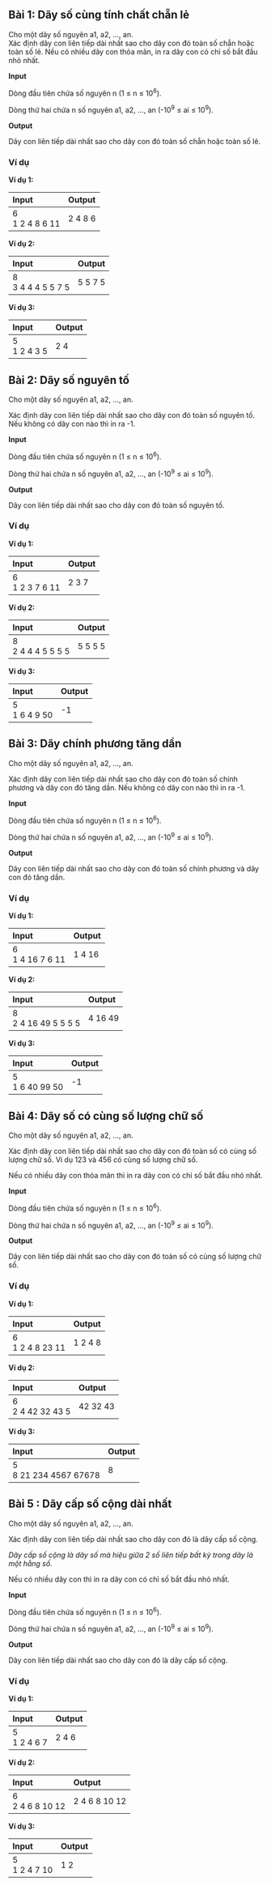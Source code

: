 ## Bài 1: Dãy số cùng tính chất chẵn lẻ

Cho một dãy số nguyên a1, a2, ..., an.<br>
Xác định dãy con liên tiếp dài nhất sao cho dãy con đó toàn số chẵn hoặc toàn số lẻ. Nếu có nhiều dãy con thỏa mãn, in ra dãy con có chỉ số bắt đầu nhỏ nhất.

**Input**<br>

Dòng đầu tiên chứa số nguyên n (1 ≤ n ≤ 10<sup>6</sup>).<br>

Dòng thứ hai chứa n số nguyên a1, a2, ..., an (-10<sup>9</sup> ≤ ai ≤ 10<sup>9</sup>).<br>

**Output**<br>

Dãy con liên tiếp dài nhất sao cho dãy con đó toàn số chẵn hoặc toàn số lẻ.<br>

### Ví dụ

**Ví dụ 1:**

| Input | Output |
|:-------|:--------|
| 6<br> 1 2 4 8 6 11 | 2 4 8 6|

**Ví dụ 2:**

| Input | Output |
|:-------|:--------|
| 8<br> 3 4 4 4 5 5 7 5| 5 5 7 5|

**Ví dụ 3:**

| Input | Output |
|:-------|:--------|
| 5<br> 1 2 4 3 5 | 2 4|


## Bài 2: Dãy số nguyên tố

Cho một dãy số nguyên a1, a2, ..., an.<br>

Xác định dãy con liên tiếp dài nhất sao cho dãy con đó toàn số nguyên tố. Nếu không có dãy con nào thì in ra -1.

**Input**<br>

Dòng đầu tiên chứa số nguyên n (1 ≤ n ≤ 10<sup>6</sup>).<br>

Dòng thứ hai chứa n số nguyên a1, a2, ..., an (-10<sup>9</sup> ≤ ai ≤ 10<sup>9</sup>).<br>

**Output**<br>

Dãy con liên tiếp dài nhất sao cho dãy con đó toàn số nguyên tố.<br>

### Ví dụ

**Ví dụ 1:**

| Input | Output |
|:-------|:--------|
| 6<br> 1 2 3 7 6 11 | 2 3 7|

**Ví dụ 2:**

| Input | Output |
|:-------|:--------|
| 8<br> 2 4 4 4 5 5 5 5| 5 5 5 5|

**Ví dụ 3:**

| Input | Output |
|:-------|:--------|
| 5<br> 1 6 4 9 50 | -1|

## Bài 3: Dãy chính phương tăng dần

Cho một dãy số nguyên a1, a2, ..., an.<br>

Xác định dãy con liên tiếp dài nhất sao cho dãy con đó toàn số chính phương và dãy con đó tăng dần. Nếu không có dãy con nào thì in ra -1.

**Input**<br>

Dòng đầu tiên chứa số nguyên n (1 ≤ n ≤ 10<sup>6</sup>).<br>

Dòng thứ hai chứa n số nguyên a1, a2, ..., an (-10<sup>9</sup> ≤ ai ≤ 10<sup>9</sup>).<br>

**Output**<br>

Dãy con liên tiếp dài nhất sao cho dãy con đó toàn số chính phương và dãy con đó tăng dần.<br>

### Ví dụ

**Ví dụ 1:**

| Input | Output |
|:-------|:--------|
| 6<br> 1 4 16 7 6 11 | 1 4 16|

**Ví dụ 2:**

| Input | Output |
|:-------|:--------|
| 8<br> 2 4 16 49 5 5 5 5| 4 16 49|

**Ví dụ 3:**

| Input | Output |
|:-------|:--------|
| 5<br> 1 6 40 99 50 | -1|

## Bài 4: Dãy số có cùng số lượng chữ số

Cho một dãy số nguyên a1, a2, ..., an.<br>

Xác định dãy con liên tiếp dài nhất sao cho dãy con đó toàn số có cùng số lượng chữ số. Ví dụ 123 và 456 có cùng số lượng chữ số. 

Nếu có nhiều dãy con thỏa mãn thì in ra dãy con có chỉ số bắt đầu nhỏ nhất.

**Input**<br>

Dòng đầu tiên chứa số nguyên n (1 ≤ n ≤ 10<sup>6</sup>).<br>

Dòng thứ hai chứa n số nguyên a1, a2, ..., an (-10<sup>9</sup> ≤ ai ≤ 10<sup>9</sup>).<br> 

**Output**<br>

Dãy con liên tiếp dài nhất sao cho dãy con đó toàn số có cùng số lượng chữ số.<br>

### Ví dụ

**Ví dụ 1:**

| Input | Output |
|:-------|:--------|
| 6<br> 1 2 4 8 23 11 | 1 2 4 8|

**Ví dụ 2:**

| Input | Output |
|:-------|:--------|
| 6<br> 2 4 42 32 43 5| 42 32 43|

**Ví dụ 3:**

| Input | Output |
|:-------|:--------|
| 5<br> 8 21 234 4567 67678 | 8|

## Bài 5 : Dãy cấp số cộng dài nhất

Cho một dãy số nguyên a1, a2, ..., an.<br>

Xác định dãy con liên tiếp dài nhất sao cho dãy con đó là dãy cấp số cộng.

*Dãy cấp số cộng là dãy số mà hiệu giữa 2 số liên tiếp bất kỳ trong dãy là một hằng số.*

Nếu có nhiều dãy con thì in ra dãy con có chỉ số bắt đầu nhỏ nhất.

**Input**<br>

Dòng đầu tiên chứa số nguyên n (1 ≤ n ≤ 10<sup>6</sup>).<br>

Dòng thứ hai chứa n số nguyên a1, a2, ..., an (-10<sup>9</sup> ≤ ai ≤ 10<sup>9</sup>).<br>

**Output**<br>

Dãy con liên tiếp dài nhất sao cho dãy con đó là dãy cấp số cộng.<br>

### Ví dụ

**Ví dụ 1:**

| Input | Output |
|:-------|:--------|
| 5<br> 1 2 4 6 7 | 2 4 6|

**Ví dụ 2:**

| Input | Output |
|:-------|:--------|
| 6<br> 2 4 6 8 10 12| 2 4 6 8 10 12|

**Ví dụ 3:**

| Input | Output |
|:-------|:--------|
| 5<br> 1 2 4 7 10 | 1 2|

